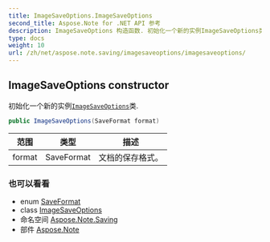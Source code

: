 ```yaml
---
title: ImageSaveOptions.ImageSaveOptions
second_title: Aspose.Note for .NET API 参考
description: ImageSaveOptions 构造函数. 初始化一个新的实例ImageSaveOptions类.
type: docs
weight: 10
url: /zh/net/aspose.note.saving/imagesaveoptions/imagesaveoptions/
---
```

## ImageSaveOptions constructor

初始化一个新的实例[`ImageSaveOptions`](../)类.

```csharp
public ImageSaveOptions(SaveFormat format)
```

| 范围 | 类型 | 描述 |
| --- | --- | --- |
| format | SaveFormat | 文档的保存格式。 |

### 也可以看看

* enum [SaveFormat](../../../aspose.note/saveformat/)
* class [ImageSaveOptions](../)
* 命名空间 [Aspose.Note.Saving](../../imagesaveoptions/)
* 部件 [Aspose.Note](../../../)


